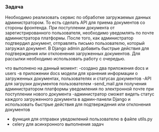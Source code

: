 ### Задача

Необходимо реализовать сервис по обработке
загружаемых данных администратором. 
То есть сделать API для приема документов 
со стороны фронтенда. 
При поступлении документа от зарегистрированного пользователя, 
необходимо уведомлять по почте администратора платформы. 
После того, как администратор подтвердил документ, 
отправлять письмо пользователю, который загружал документ. 
В Django admin добавить быстрые действия 
для подтверждения или отклоенения загруженных документов. 
Для рассылки необходимо использовать работу с очередью.

что выполнено на данный момент:
-создано два приложения docs и users
-в приложении docs модели для хранения информации о загруженных документах, пользователях и статусах документов
-API для загрузки документов пользователем
-send_mail для получения администратором платформы уведомления по электронной почте при поступлении нового документа
-администратор сможет видеть статус каждого загруженного документа в админ-панели Django и использовать быстрые действия для подтверждения или отклонения документов
- функция для отправки уведомлений пользователю в файле utils.py
- celery для асинхронного выполнения задач 